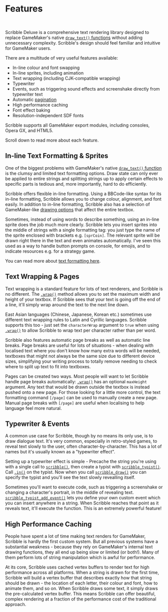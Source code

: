 # Features

&nbsp;

Scribble Deluxe is a comprehensive text rendering library designed to replace GameMaker's native [`draw_text()` functions](https://manual.yoyogames.com/GameMaker_Language/GML_Reference/Drawing/Text/Text.htm) without adding unnecessary complexity. Scribble's design should feel familiar and intuitive for GameMaker users.

There are a multitude of very useful features available:
- In-line colour and font swapping
- In-line sprites, including animation
- Text wrapping (including CJK-compatible wrapping)
- Typewriter
- Events, such as triggering sound effects and screenshake directly from typewriter text
- Automatic [pagination](https://en.wikipedia.org/wiki/Pagination)
- High performance caching
- Font effect baking
- Resolution-independent SDF fonts

Scribble supports all GameMaker export modules, including consoles, Opera GX, and HTML5.

Scroll down to read more about each feature.

## In-line Text Formatting & Sprites

One of the biggest problems with GameMaker's native [`draw_text()` function](https://manual.yoyogames.com/GameMaker_Language/GML_Reference/Drawing/Text/draw_text.htm) is the clumsy and limited text formatting options. Draw state can only ever be applied to entire strings and splitting strings up to apply certain effects to specific parts is tedious and, more importantly, hard to do efficiently.

Scribble offers flexible in-line formatting. Using a BBCode-like syntax for its in-line formatting, Scribble allows you to change colour, alignment, and font easily. In addition to in-line formatting, Scribble also has a selection of GameMaker-like [drawing options](scribble-methods) that affect the entire textbox.

Sometimes, instead of using words to describe something, using an in-line sprite does the job much more clearly. Scribble lets you insert sprites into the middle of strings with a single formatting tag: you just type the name of the sprite enclosed with brackets e.g. `[sprCoin]`. The relevant sprite will be drawn right there in the text and even animates automatically. I've seen this used as a way to handle button prompts on console, for emojis, and to indicate resources e.g. for a strategy game.

You can read more about [text formatting here](text-formatting).

## Text Wrapping & Pages

Text wrapping is a standard feature for lots of text renderers, and Scribble is no different. The [`.wrap()`](scribble-methods?id=wrapmaxwidth-maxheight-characterwrap-regenerator) method allows you to set the maximum width and height of your textbox. If Scribble sees that your text is going off the end of a line, it'll simply wrap around the text to the next line down.

East Asian languages (Chinese, Japanese, Korean etc.) sometimes use different text wrapping rules to Latin and Cyrillic languages. Scribble supports this too - just set the `characterWrap` argument to `true` when using [`.wrap()`](scribble-methods?id=wrapmaxwidth-maxheight-characterwrap-regenerator) to allow Scribble to wrap text per character rather than per word.

Scribble also features automatic page breaks as well as automatic line breaks. Page breaks are useful for lots of situations - when dealing with localised text where you don't know how many extra words will be needed, textboxes that might not always be the same size due to different device sizes, simplifying your writing process to totally remove needing to check where to split up text to fit into textboxes.

Pages can be created two ways. Most people will want to let Scribble handle page breaks automatically: [`.wrap()`](scribble-methods?id=wrapmaxwidth-maxheight-characterwrap-regenerator) has an optional `maxHeight` argument. Any text that would be drawn outside the textbox is instead pushed onto a new page. For those looking for a little more control, the text formatting command `[/page]` can be used to manually create a new page. Manual page breaks with `[/page]` are useful when localising to help language feel more natural.

## Typewriter & Events

A common use case for Scribble, though by no means its only use, is to draw dialogue text. It's very common, especially in retro-styled games, to reveal text slowly to the user, often character-by-character. This has a lot of names but it's usually known as a "typewriter effect".

Setting up a typewriter effect is simple - Precache the string you're using with a single call to [`scribble()`](scribble-methods), then create a typist with [`scribble_typist()`](typist-methods). Call [`.in()`](typist-methods?id=inspeed-smoothness) on the typist. Now when you call [`scribble_draw()`](scribble-methods?id=drawx-y) you can specify the typist and you'll see the text slowly revealling itself.

Sometimes you'll want to execute code, such as triggering a screenshake or changing a character's portrait, in the middle of revealing text. [`scribble_typist_add_event()`](misc-functions?id=scribble_typists_add_eventname-function) lets you define your own custom event which you can insert anywhere in a string. When Scribble reaches that point as it reveals text, it'll execute the function. This is an extremely powerful feature!

## High Performance Caching

People have spent a lot of time making text renders for GameMaker, Scribble is hardly the first custom system. But all previous systems have a substantial weakness - because they rely on GameMaker's internal text drawing functions, they all end up being slow or limited (or both!). Many of them perform lots of string manipulation which is awful for performance.

At its core, Scribble uses cached vertex buffers to render text for high performance across all platforms. When a string is drawn for the first time, Scribble will build a vertex buffer that describes exactly how that string should be drawn - the location of each letter, their colour and font, how to animate them, and so on. When Scribble draws some text, it simply draws the pre-calculated vertex buffer. This means Scribble can offer beautiful, complex rendering at a fraction of the performance cost of the traditional approach.
